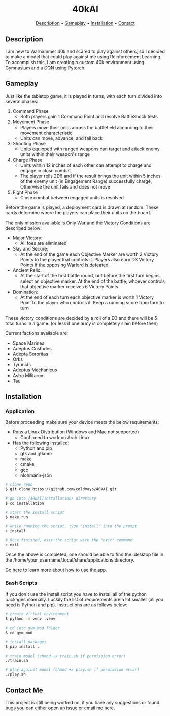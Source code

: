 <h1 align="center">
  <br>
  <br>
  40kAI
  <br>
</h1>

<p align="center">
    <a href="#description">Description</a> •
    <a href="#gameplay">Gameplay</a> •
    <a href="#installation">Installation</a> •
    <a href="#contact-me">Contact</a>
</p>

## Description

I am new to Warhammer 40k and scared to play against others, so I decided to make a model that could play against me using Reinforcement Learning. To accomplish this, I am creating a custom 40k environment using Gymnasium and a DQN using Pytorch. 

## Gameplay

Just like the tabletop game, it is played in turns, with each turn divided into several phases:<br>

1. Command Phase
   - Both players gain 1 Command Point and resolve BattleShock tests
2. Movement Phase
   - Players move their units across the battlefield according to their movement characteristic
   - Units can move, advance, and fall back
3. Shooting Phase
   - Units equipped with ranged weapons can target and attack enemy units within their weapon's range
4. Charge Phase
   - Units within 12 inches of each other can attempt to charge and engage in close combat.
   - The player rolls 2D6 and if the result brings the unit within 5 inches of the enemy unit (in Engagement Range) successfully charge, Otherwise the unit fails and does not move
5. Fight Phase
    - Close combat between engaged units is resolved

Before the game is played, a deployment card is drawn at random. These cards determine where the players can place their units on the board.<br>

The only mission available is Only War and the Victory Conditions are described below:
- Major Victory:
   - All foes are eliminated
- Slay and Secure:
   - At the end of the game each Objective Marker are worth 2 Victory Points to the player that controls it. Players also earn D3 Victory Points if the opposing Warlord is defeated
- Ancient Relic:
   - At the start of the first battle round, but before the first turn begins, select an objective marker. At the end of the battle, whoever controls that objective marker receives 6 Victory Points
- Domination:
   - At the end of each turn each objective marker is worth 1 Victory Point to the player who controls it. Keep a running score from turn to turn

These victory conditions are decided by a roll of a D3 and there will be 5 total turns in a game. (or less if one army is completely slain before then)

Current factions available are:
- Space Marines
- Adeptus Custodes
- Adepta Sororitas
- Orks
- Tyranids
- Adeptus Mechanicus
- Astra Militarum
- Tau

## Installation

### Application 

Before proceeding make sure your device meets the below requirements:
- Runs a Linux Distribution (Windows and Mac not supported)
   - Confirmed to work on Arch Linux
- Has the following installed:
   - Python and pip
   - gtk and gtkmm
   - make
   - cmake
   - gcc
   - nlohmann-json

```bash
# clone repo
$ git clone https://github.com/coldmayo/40kAI.git

# go into /40kAI/installation/ directory
$ cd installation

# start the install script
$ make run

# while running the script, type "install" into the prompt
> install

# Once finished, exit the script with the "exit" command
> exit
```

Once the above is completed, one should be able to find the .desktop file in the /home/your_username/.local/share/applications directory.

Go <a href="https://github.com/coldmayo/40kAI/blob/main/gui/README.md">here</a> to learn more about how to use the app.

### Bash Scripts

If you don't use the install script you have to install all of the python packages manually. Luckily the list of requirements are a lot smaller (all you need is Python and pip). Instructions are as follows below:

```bash
# create virtual environment
$ python -m venv .venv

# cd into gym_mod folder
$ cd gym_mod

# install packages
$ pip install .

# train model (chmod +x train.sh if permission error)
./train.sh

# play against model (chmod +x play.sh if permission error)
./play.sh
```
## Contact Me

This project is still being worked on, if you have any suggestions or found bugs you can either open an issue or email me <a href="mailto:coldmayo@proton.me">here</a>. 